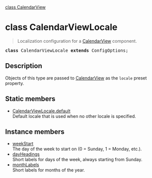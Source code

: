 [class CalendarView](CalendarView.md)

# class CalendarViewLocale

> Localization configuration for a [CalendarView](CalendarView.md) component.

<pre class="docgen_signature"><b>class</b> CalendarViewLocale <b>extends</b> ConfigOptions;</pre>

## Description

Objects of this type are passed to [CalendarView](CalendarView.md) as the `locale` preset property.

## Static members

- [<!--{ref:property}-->CalendarViewLocale.default](CalendarViewLocale_default.md) <!--{refchip:static}-->\
    Default locale that is used when no other locale is specified.

## Instance members

- [<!--{ref:property}-->weekStart](CalendarViewLocale_weekStart.md) \
    The day of the week to start on (0 = Sunday, 1 = Monday, etc.).
- [<!--{ref:property}-->dayHeadings](CalendarViewLocale_dayHeadings.md) \
    Short labels for days of the week, always starting from Sunday.
- [<!--{ref:property}-->monthLabels](CalendarViewLocale_monthLabels.md) \
    Short labels for months of the year.